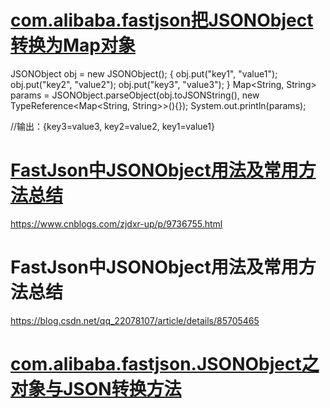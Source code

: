 # [com.alibaba.fastjson把JSONObject转换为Map对象](https://www.cnblogs.com/fomeiherz/p/6351287.html)

JSONObject obj = new JSONObject();
{
obj.put("key1", "value1");
obj.put("key2", "value2");
obj.put("key3", "value3");
}
Map<String, String> params = JSONObject.parseObject(obj.toJSONString(), new TypeReference<Map<String, String>>(){});
System.out.println(params);

//输出：{key3=value3, key2=value2, key1=value1}



# [FastJson中JSONObject用法及常用方法总结](https://www.cnblogs.com/zjdxr-up/p/9736755.html)

https://www.cnblogs.com/zjdxr-up/p/9736755.html





# FastJson中JSONObject用法及常用方法总结

https://blog.csdn.net/qq_22078107/article/details/85705465



# [com.alibaba.fastjson.JSONObject之对象与JSON转换方法](https://www.cnblogs.com/ibigboy/p/11124524.html)